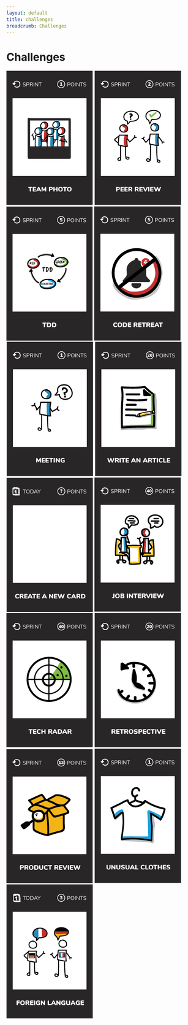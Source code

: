 ```yaml
---
layout: default
title: challenges
breadcrumb: Challenges
---
```


# Challenges
[![Take a photo with your team](images/team-photo.png)](team-photo)
[![Do a pair review in an other team](images/peer-review.png)](peer-review)
[![Write a functionality using TDD](images/tdd.png)](tdd)
[![Code retreat](images/code-retreat.png)](code-retreat)
[![Ask a question during your next meeting](images/meeting.png)](meeting)
[![Write an article](images/write-an-article.png)](write-an-article)
[![Create a new card](images/create-a-new-card.png)](create-a-new-card)
[![Participate to a job interview](images/job-interview.png)](job-interview)
[![Technology radar](images/tech-radar.png)](tech-radar)
[![Facilitate a retrospective](images/retrospective.png)](retrospective)
[![Lead a product review](images/product-review.png)](product-review)
[![Wear unusual clothes](images/unusual-clothes.png)](unusual-clothes)
[![Foreign language](images/foreign-language.png)](foreign-language)